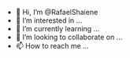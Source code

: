 - 👋 Hi, I’m @RafaelShaiene
- 👀 I’m interested in ...
- 🌱 I’m currently learning ...
- 💞️ I’m looking to collaborate on ...
- 📫 How to reach me ...

<!---
RafaelShaiene/RafaelShaiene is a ✨ special ✨ repository because its `README.md` (this file) appears on your GitHub profile.
You can click the Preview link to take a look at your changes.
--->
